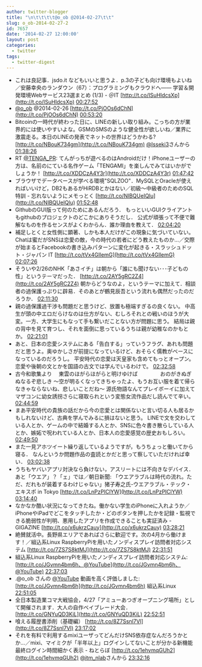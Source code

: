 ```yaml
---
author: twitter-blogger
title: "\n\t\t\t\t@o_ob @2014-02-27\t\t"
slug: o_ob-2014-02-27-2
id: 7657
date: '2014-02-27 12:00:00'
layout: post
categories:
  - twitter
tags:
  - twitter-digest
---
```


*   これは良記事．jsdo.it などもいいと思うよ．p.3の子ども向け環境もよいね／安藤幸央のランダウン（67）：プログラミングもクラウドへ―― 学習＆開発環境Webサービス23選まとめ (1/3) - ＠IT [http://t.co/ISuHIdcsXp](http://t.co/ISuHIdcsXp) [00:27:52](https://twitter.com/o_ob/statuses/438696926825811968)
*   [@o_ob](https://twitter.com/o_ob) @2014-02-26 [http://t.co/PjOOs6dChN](http://t.co/PjOOs6dChN) [00:53:20](https://twitter.com/o_ob/statuses/438703333792964608)
*   Bitcoinの一時代が終わった日に、LINEの新しい取り組み。こっちの方が業界的には使いやすいよな。GSMのSMSのような健全性が欲しいね／業界に激震走る。本日のLINEの発表でネットの世界はどうかわる? [http://t.co/NBouK734gm](http://t.co/NBouK734gm) [@Isseki3](https://twitter.com/Isseki3)さんから [01:38:26](https://twitter.com/o_ob/statuses/438714686603661314)
*   RT [@TENGA_PR](https://twitter.com/TENGA_PR): てんがっちが遊べるのはAndroidだけ！iPhoneユーザーの方は、名前のにている名作ゲーム「TENGAMI」を楽しんでみてはいかがでしょうか！ [http://t.co/XDDCzA4Y3r](http://t.co/XDDCzA4Y3r) [01:47:42](https://twitter.com/o_ob/statuses/438717016858324992)
*   ブラウザでデータベースが学べる環境"SQLZOO"．MySQLとOracleが使えればいいけど，DB2もあるがHiRDBとかはない／初級〜中級者のためのSQL特訓 - 忘れないようにメモっとく [http://t.co/NIBQUeIQlu](http://t.co/NIBQUeIQlu) [01:52:48](https://twitter.com/o_ob/statuses/438718299119947776)
*   GithubのGUI版って何のためにあるんだろう． もっといいGUIクライアントもgithubのプロジェクトのどこかにありそうだし． 公式が頑張って不便で難解なものを作るセンスがよくわからん．誰か理由を教えて． [02:04:20](https://twitter.com/o_ob/statuses/438721203025367040)
*   補足しとくと女性側に顕著、しかも本人だけがこの現象に気づいていない。Chatは蜜だがSNSは恋愛の敵，今の時代の若者にどう教えたものか…／交際が始まるとFacebookの書き込みパターンに変化が起きる・スラッシュドット・ジャパン IT [http://t.co/tVx4GIlemG](http://t.co/tVx4GIlemG) [02:07:26](https://twitter.com/o_ob/statuses/438721981530128384)
*   そういや2/26のNHK「あさイチ」は朝から「誰にも聞けない･･･子どもの性」というテーマだった． [http://t.co/2AY5gRC2Z4](http://t.co/2AY5gRC2Z4) 朝からどうなのよ，というテーマに加えて．相談者の過保護っぷりに辟易．そのあとが鶴見辰吾という流れも偶然だったのだろうか． [02:11:30](https://twitter.com/o_ob/statuses/438723004902563840)
*   親の過保護過干渉も問題だと思うけど、放置も極端すぎるの良くない。 中高生が頭の中エロだらけなのは仕方がない、むしろそれとの戦いのほうが大変。一方、大学生にもなって手も繋いだことない方が問題に思う。 結局は親の背中を見て育つし、それを面倒に思っているうちは親が幼稚なのかもとか。 [02:21:01](https://twitter.com/o_ob/statuses/438725400034672640)
*   あと、日本の恋愛システムにある「告白する」っていうフラグ、あれも問題だと思うよ。奥ゆかしさが前提になっているけど、おそらく儒教がベースになっているのだろうし。 平安時代の恋愛は天皇家も含めてもっとオープン。恋愛や後朝の文とかを国語の古文では学んでいるわけで。 [02:32:58](https://twitter.com/o_ob/statuses/438728407463895040)
*   古今和歌集より 　東雲のほがらほがらと明けゆけば 　　　　おのがきぬぎぬなるぞ悲しき 〜空が明るくなってきちゃったよ、もうお互い服を着て帰らなきゃならないね、悲しいことだね〜 源氏物語なんてプレイボーイに加えてマザコンに幼女誘拐さらに寝取られという変態女流作品だし読んでて辛い。 [02:44:59](https://twitter.com/o_ob/statuses/438731434618912769)
*   まあ平安時代の貴族の話だから今の恋愛とは関係ないと言い切る人も居るかもしれないけど、古典を学んでみるに損はないと思う。 LINEで文を交わしている人とか、ゲームの中で結婚する人とか、SNSに色々書き散らしている人とか、嫉妬で呪われている人とか、日本人の恋愛感覚の歴史おもしろい。 [02:49:50](https://twitter.com/o_ob/statuses/438732653521428480)
*   また一見アホツイート繰り返しているようですが，もうちょっと働いてから寝る． なんというか問題作品の査読とかだと思って察していただければ幸い． [03:02:38](https://twitter.com/o_ob/statuses/438735874805596160)
*   うちもヤバいアプリ対決なら負けない，アスリートには不向きなデバイス．あと「ウエア」？「ェ」では／朝日新聞: 「ウエアラブルは時代の流れ。ただ、だれもが装着するわけじゃない」猪子寿之氏-ウエアラブル・テック・エキスポ in Tokyo [http://t.co/LnPzPIClYW](http://t.co/LnPzPIClYW) [03:14:40](https://twitter.com/o_ob/statuses/438738901432156160)
*   なかなか酷い状況になってきたね。働かない学生のiPhoneに入れようか／iPhoneやiPadでどこをタッチしたか・どのボタンを押したかを記録・監視できる脆弱性が判明、悪用したアプリを作成できることも実証済み - GIGAZINE [http://t.co/x6ukrzCauy](http://t.co/x6ukrzCauy) [03:28:21](https://twitter.com/o_ob/statuses/438742347904348161)
*   絶賛就活中。長野県エリアであればさらに歓迎です。次の4月から働けます！／組込系Linux RaspberryPiを用いたノンディスプレイ訪問者対応システム [http://t.co/7ZS7S8ktMJ](http://t.co/7ZS7S8ktMJ) [22:31:51](https://twitter.com/o_ob/statuses/439030118342602752)
*   組込系Linux RaspberryPiを用いたノンディスプレイ訪問者対応システム: [http://t.co/JGvmn4bm6h、@YouTube](http://t.co/JGvmn4bm6h、@YouTube) [22:37:03](https://twitter.com/o_ob/statuses/439031428135657473)
*   .@o_ob さんの [@YouTube](https://twitter.com/YouTube) 動画を高く評価しました: [http://t.co/JGvmn4bm6h](http://t.co/JGvmn4bm6h) 組込系Linux [22:51:05](https://twitter.com/o_ob/statuses/439034956300288000)
*   全日本製造業コマ大戦協会，4/27「アミューあつぎオープニング場所」として開催されます．大人の自作ベイブレード大会． [http://t.co/GNYuQD3KiL](http://t.co/GNYuQD3KiL) [22:52:51](https://twitter.com/o_ob/statuses/439035400451928064)
*   喰える履歴書添削（基礎編） [http://t.co/8Z7Ssnl7Vl](http://t.co/8Z7Ssnl7Vl) [23:17:02](https://twitter.com/o_ob/statuses/439041488626798592)
*   それを有料で利用するmixiユーザってどんだけSNS依存症なんだろうかとか…／mixi、マイミクが「半年以上」ログインしてないことが分かる新機能　最終ログイン時間細かく表示 - ねとらぼ [http://t.co/1ehvmqGUh2](http://t.co/1ehvmqGUh2) [@itm_nlab](https://twitter.com/itm_nlab)さんから [23:32:16](https://twitter.com/o_ob/statuses/439045321218220032)